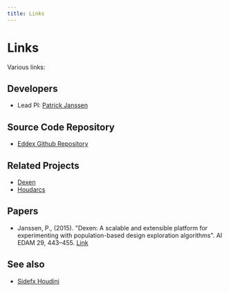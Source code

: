```yaml
---
title: Links
---
```


# Links

Various links:

## Developers

- Lead PI: [Patrick Janssen](http://patrick.janssen.name)

## Source Code Repository

- [Eddex Github Repository](https://github.com/phtj/eddex)

## Related Projects

- [Dexen](http://design-automation.net/dexen)
- [Houdarcs](http://design-automation.net/houdarcs)

## Papers

- Janssen, P., (2015). "Dexen: A scalable and extensible platform for experimenting with population-based design exploration algorithms". AI EDAM 29, 443–455. [Link](https://www.cambridge.org/core/journals/ai-edam/article/dexen-a-scalable-and-extensible-platform-for-experimenting-with-population-based-design-exploration-algorithms/B7AD943B220CB73A2C2538996B0280C0)

## See also

- [Sidefx Houdini](http://sidefx.com/)
